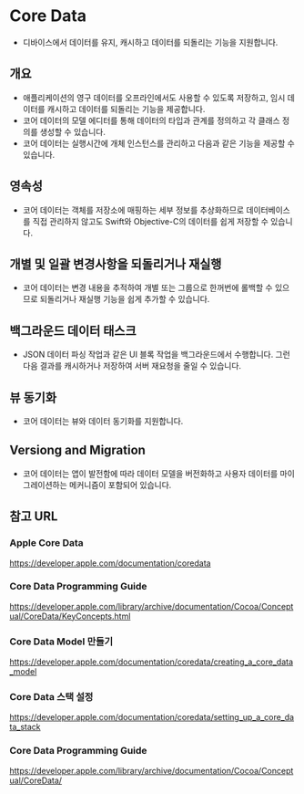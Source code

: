 # Core Data

- 디바이스에서 데이터를 유지, 캐시하고 데이터를 되돌리는 기능을 지원합니다.

## 개요

- 애플리케이션의 영구 데이터를 오프라인에서도 사용할 수 있도록 저장하고, 임시 데이터를 캐시하고 데이터를 되돌리는 기능을 제공합니다.
- 코어 데이터의 모델 에디터를 통해 데이터의 타입과 관계를 정의하고 각 클래스 정의를 생성할 수 있습니다.
- 코어 데이터는 실행시간에 개체 인스턴스를 관리하고 다음과 같은 기능을 제공할 수 있습니다.

## 영속성

- 코어 데이터는 객체를 저장소에 매핑하는 세부 정보를 추상화하므로 데이터베이스를 직접 관리하지 않고도 Swift와 Objective-C의 데이터를 쉽게 저장할 수 있습니다.

## 개별 및 일괄 변경사항을 되돌리거나 재실행
- 코어 데이터는 변경 내용을 추적하여 개별 또는 그룹으로 한꺼번에 롤백할 수 있으므로 되돌리거나 재실행 기능을 쉽게 추가할 수 있습니다.

## 백그라운드 데이터 태스크
- JSON 데이터 파싱 작업과 같은 UI 블록 작업을 백그라운드에서 수행합니다. 그런 다음 결과를 캐시하거나 저장하여 서버 재요청을 줄일 수 있습니다.

## 뷰 동기화
- 코어 데이터는 뷰와 데이터 동기화를 지원합니다.

## Versiong and Migration
- 코어 데이터는 앱이 발전함에 따라 데이터 모델을 버전화하고 사용자 데이터를 마이그레이션하는 메커니즘이 포함되어 있습니다.

## 참고 URL

### Apple Core Data
https://developer.apple.com/documentation/coredata

### Core Data Programming Guide

https://developer.apple.com/library/archive/documentation/Cocoa/Conceptual/CoreData/KeyConcepts.html

### Core Data Model 만들기

https://developer.apple.com/documentation/coredata/creating_a_core_data_model

### Core Data 스택 설정

https://developer.apple.com/documentation/coredata/setting_up_a_core_data_stack

### Core Data Programming Guide
https://developer.apple.com/library/archive/documentation/Cocoa/Conceptual/CoreData/